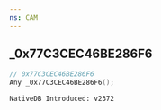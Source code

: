 ```yaml
---
ns: CAM
---
```

## _0x77C3CEC46BE286F6

```c
// 0x77C3CEC46BE286F6
Any _0x77C3CEC46BE286F6();
```

```
NativeDB Introduced: v2372
```

